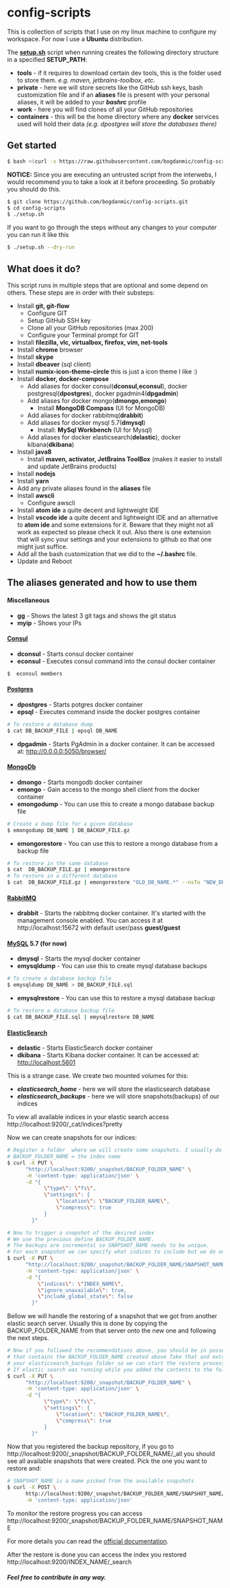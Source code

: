 config-scripts
==============

This is collection of scripts that I use on my linux machine to configure my
workspace. For now I use a **Ubuntu** distribution.

The [**setup.sh**](setup.sh) script when running creates the following directory structure in a specified **SETUP_PATH**:
 - **tools** - if it requires to download certain dev tools, this is the folder used to store them. *e.g. maven, jetbrains-toolbox, etc.*
 - **private** - here we will store secrets like the GitHub ssh keys, bash customization file and if an **aliases** file is present with your personal aliases, it will be added to your ***bashrc*** profile
 - **work** - here you will find clones of all your GitHub repositories
 - **containers** - this will be the home directory where any **docker** services used will hold their data *(e.g. dpostgres will store the databases there)*

Get started
------------
 ```bash
 $ bash <(curl -s https://raw.githubusercontent.com/bogdanmic/config-scripts/master/setup.sh)
 ```
 **NOTICE:** Since you are executing an untrusted script from the interwebs, I
 would recommend you to take a look at it before proceeding. So probably you
 should do this.
 ```bash
 $ git clone https://github.com/bogdanmic/config-scripts.git
 $ cd config-scripts
 $ ./setup.sh
 ```
If you want to go through the steps without any changes to your computer you can run it like this
 ```bash
 $ ./setup.sh --dry-run
 ```

What does it do?
------------
This script runs in multiple steps that are optional and some depend on others. These steps are in order with their substeps:
- Install **git, git-flow**
  - Configure  GIT
  - Setup GitHub SSH key
  - Clone all your GitHub repositories (max 200)
  - Configure your Terminal prompt for GIT
- Install **filezilla, vlc, virtualbox, firefox, vim, net-tools**
- Install **chrome** browser
- Install **skype**
- Install **dbeaver** (sql client)
- Install **numix-icon-theme-circle** this is just a icon theme I like :)
- Install **docker, docker-compose**
  - Add aliases for docker consul(**dconsul,econsul**), docker postgresql(**dpostgres**), docker pgadmin4(**dpgadmin**)
  - Add aliases for docker mongo(**dmongo,emongo**)
    - Install **MongoDB Compass** (UI for MongoDB)
  - Add aliases for docker rabbitmq(**drabbit**)
  - Add aliases for docker mysql 5.7(**dmysql**)
    - Install: **MySql Workbench** (UI for Mysql)
  - Add aliases for docker elasticsearch(**delastic**),  docker kibana(**dkibana**)
- Install **java8**
  - Install **maven, activator, JetBrains ToolBox** (makes it easier to install and
  update JetBrains products)
- Install **nodejs**
- Install **yarn**
- Add any private aliases found in the **aliases** file
- Install **awscli**
  - Configure awscli
- Install **atom ide** a quite decent and lightweight IDE
- Install **vscode ide** a quite decent and lightweight IDE and an alternative to **atom ide** and some extensions for it. Beware that they might not all work as expected so please check it out. Also there is one extension that will sync your settings and your extensions to github so that one might just suffice.
- Add all the bash customization that we did to the **~/.bashrc** file.
- Update and Reboot

The aliases generated and how to use them
------------
#### Miscellaneous
- **gg** - Shows the latest 3 git tags and shows the git status
- **myip** - Shows your IPs

#### [Consul](https://www.consul.io/)
- **dconsul** - Starts consul docker container
- **econsul** - Executes consul command into the consul docker container
```bash
$  econsul members
```

#### [Postgres](https://www.postgresql.org/)
- **dpostgres** - Starts potgres docker container
- **epsql** - Executes command inside the docker postgres container
```bash
# To restore a database dump
$ cat DB_BACKUP_FILE | epsql DB_NAME
```
- **dpgadmin** - Starts PgAdmin in a docker container. It can be accessed at: http://0.0.0.0:5050/browser/

#### [MongoDb](https://www.mongodb.com/)
- **dmongo** - Starts mongodb docker container
- **emongo** - Gain access to the mongo shell client from the docker container
- **emongodump** - You can use this to create a mongo database backup file
```bash
# Create a dump file for a given database
$ emongodump DB_NAME | DB_BACKUP_FILE.gz
```
- **emongorestore** - You can use this to restore a mongo database from a backup file
```bash
# To restore in the same database
$ cat  DB_BACKUP_FILE.gz | emongorestore
# To restore in a different database
$ cat  DB_BACKUP_FILE.gz | emongorestore "OLD_DB_NAME.*" --nsTo "NEW_DB_NAME.*"
```

#### [RabbitMQ](https://www.rabbitmq.com/)
- **drabbit** - Starts the rabbitmq docker container. It's started with the management console enabled. You can access it at http://localhost:15672 with default user/pass **guest/guest**

#### [MySQL](https://www.mysql.com/) 5.7 (for now)
- **dmysql** - Starts the mysql docker container
- **emysqldump** - You can use this to create mysql database backups
```bash
# To create a database backup file
$ emysqldump DB_NAME > DB_BACKUP_FILE.sql
```
- **emysqlrestore** - You can use this to restore a mysql database backup
```bash
# To restore a database backup file
$ cat DB_BACKUP_FILE.sql | emysqlrestore DB_NAME
```

#### [ElasticSearch](https://www.elastic.co/products/elasticsearch/)
- **delastic** - Starts ElasticSearch docker container
- **dkibana** - Starts Kibana docker container. It can be accessed at: [http://localhost:5601](http://localhost:5601)

This is a strange case. We create two mounted volumes for this:
- ***elasticsearch_home*** - here we will store the elasticsearch database
- ***elasticsearch_backups*** - here we will store snapshots(backups) of our indices

To view all available indices in your elastic search access http://localhost:9200/_cat/indices?pretty

Now we can create snapshots for our indices:
```bash
# Register a folder  where we will create some snapshots. I usually do a folder for each  index
# BACKUP_FOLDER_NAME = the index name
$ curl -X PUT \
      "http://localhost:9200/_snapshot/BACKUP_FOLDER_NAME" \
      -H 'content-type: application/json' \
      -d "{
            \"type\": \"fs\",
            \"settings\": {
                \"location\": \"BACKUP_FOLDER_NAME\",
                \"compress\": true
            }
        }"

# Now to trigger a snapshot of the desired index
# We use the previous define BACKUP_FOLDER_NAME.
# The backups are incremental so SNAPSHOT_NAME needs to be unique.
# For each snapshot we can specify what indices to include but we do only one INDEX_NAME
$ curl -X PUT \
      "http://localhost:9200/_snapshot/BACKUP_FOLDER_NAME/SNAPSHOT_NAME?wait_for_completion=true" \
      -H 'content-type: application/json' \
      -d "{
          \"indices\": \"INDEX_NAME\",
          \"ignore_unavailable\": true,
          \"include_global_state\": false
        }"
```
Bellow we will handle the restoring of a snapshot that we got from another elastic search server.
Usually this is done by copying the BACKUP_FOLDER_NAME from that server onto the new one and following the next steps.
```bash
# Now if you followed the recommendations above, you should be in possession of a tar/zip file
# that contains the BACKUP_FOLDER_NAME created above Take that and extract it into
# your elasticsearch_backups folder so we can start the restore process.
# If elastic search was running while you added the contents to the folder, you need to restart it.
$ curl -X PUT \
      "http://localhost:9200/_snapshot/BACKUP_FOLDER_NAME" \
      -H 'content-type: application/json' \
      -d "{
            \"type\": \"fs\",
            \"settings\": {
                \"location\": \"BACKUP_FOLDER_NAME\",
                \"compress\": true
            }
        }"
```
Now that you registered the backup repository, if you go to http://localhost:9200/_snapshot/BACKUP_FOLDER_NAME/_all you should see all available snapshots that were created. Pick the one you want to restore and:
```bash
# SNAPSHOT_NAME is a name picked from the available snapshots
$ curl -X POST \
      http://localhost:9200/_snapshot/BACKUP_FOLDER_NAME/SNAPSHOT_NAME/_restore \
      -H 'content-type: application/json'
```
To monitor the restore progress you can access http://localhost:9200/_snapshot/BACKUP_FOLDER_NAME/SNAPSHOT_NAME

For more details you can read the [official documentation](https://www.elastic.co/guide/en/elasticsearch/reference/current/modules-snapshots.html).

After the restore is done you can access the index you restored http://localhost:9200/INDEX_NAME/_search

##### ***Feel free to contribute in any way.***
